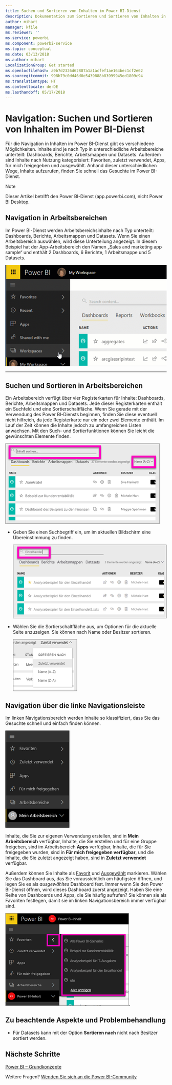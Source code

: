 ```yaml
---
title: Suchen und Sortieren von Inhalten im Power BI-Dienst
description: Dokumentation zum Sortieren und Sortieren von Inhalten in Power BI-Arbeitsbereichen
author: mihart
manager: kfile
ms.reviewer: ''
ms.service: powerbi
ms.component: powerbi-service
ms.topic: conceptual
ms.date: 03/13/2018
ms.author: mihart
LocalizationGroup: Get started
ms.openlocfilehash: a9b7d2326d62887a1a1acfef1ae164bec1cf2e62
ms.sourcegitcommit: 998b79c0dd46d0e5439888b83999945ed1809c94
ms.translationtype: HT
ms.contentlocale: de-DE
ms.lasthandoff: 05/17/2018
---
```

# <a name="navigation-searching-finding-and-sorting-content-in-power-bi-service"></a>Navigation: Suchen und Sortieren von Inhalten im Power BI-Dienst
Für die Navigation in Inhalten im Power BI-Dienst gibt es verschiedene Möglichkeiten. Inhalte sind je nach Typ in unterschiedliche Arbeitsbereiche unterteilt: Dashboards, Berichte, Arbeitsmappen und Datasets.  Außerdem sind Inhalte nach Nutzung kategorisiert: Favoriten, zuletzt verwendet, Apps, für mich freigegeben und ausgewählt. Anhand dieser unterschiedlichen Wege, Inhalte aufzurufen, finden Sie schnell das Gesuchte im Power BI-Dienst.  

>[!NOTE] 
>Dieser Artikel betrifft den Power BI-Dienst (app.powerbi.com), nicht Power BI Desktop.

## <a name="navigation-within-workspaces"></a>Navigation in Arbeitsbereichen

Im Power BI-Dienst werden Arbeitsbereichsinhalte nach Typ unterteilt: Dashboards, Berichte, Arbeitsmappen und Datasets. Wenn Sie einen Arbeitsbereich auswählen, wird diese Unterteilung angezeigt. In diesem Beispiel hat der App-Arbeitsbereich den Namen „Sales and marketing app sample“ und enthält 2 Dashboards, 6 Berichte, 1 Arbeitsmappe und 5 Datasets.

![Video](media/service-navigation-search-filter-sort/workspaces.gif)

________________________________________

## <a name="searching-and-sorting-in-workspaces"></a>Suchen und Sortieren in Arbeitsbereichen
Ein Arbeitsbereich verfügt über vier Registerkarten für Inhalte: Dashboards, Berichte, Arbeitsmappen und Datasets.  Jede dieser Registerkarten enthält ein Suchfeld und eine Sortierschaltfläche.  Wenn Sie gerade mit der Verwendung des Power BI-Diensts beginnen, finden Sie diese eventuell nicht hilfreich, da jede Registerkarte nur ein oder zwei Elemente enthält.  Im Lauf der Zeit können die Inhalte jedoch zu umfangreichen Listen anwachsen.  Mit den Such- und Sortierfunktionen können Sie leicht die gewünschten Elemente finden.

![Registerkarte „Dashboards“](media/service-navigation-search-filter-sort/power-bi-search-sort2.png)

* Geben Sie einen Suchbegriff ein, um im aktuellen Bildschirm eine Übereinstimmung zu finden.
  
   ![Suchbegriff eingeben](media/service-navigation-search-filter-sort/power-bi-search2.png)
* Wählen Sie die Sortierschaltfläche aus, um Optionen für die aktuelle Seite anzuzeigen. Sie können nach Name oder Besitzer sortieren.
  
   ![Menü „Sortieren“](media/service-navigation-search-filter-sort/power-bi-sort-alpha.png)

## <a name="navigation-using-the-left-navbar"></a>Navigation über die linke Navigationsleiste
Im linken Navigationsbereich werden Inhalte so klassifiziert, dass Sie das Gesuchte schnell und einfach finden können.  

![Linker Navigationsbereich](media/service-navigation-search-filter-sort/power-bi-newnav.png)



Inhalte, die Sie zur eigenen Verwendung erstellen, sind in **Mein Arbeitsbereich** verfügbar, Inhalte, die Sie erstellen und für eine Gruppe freigeben, sind im Arbeitsbereich **Apps** verfügbar, Inhalte, die für Sie freigegeben wurden, sind in **Für mich freigegeben verfügbar**, und die Inhalte, die Sie zuletzt angezeigt haben, sind in **Zuletzt verwendet** verfügbar.

Außerdem können Sie Inhalte als [Favorit](service-dashboard-favorite.md) und [Ausgewählt](service-dashboard-featured.md) markieren. Wählen Sie das Dashboard aus, das Sie voraussichtlich am häufigsten öffnen, und legen Sie es als *ausgewähltes* Dashboard fest. Immer wenn Sie den Power BI-Dienst öffnen, wird dieses Dashboard zuerst angezeigt. Haben Sie eine Reihe von Dashboards und Apps, die Sie häufig aufrufen? Sie können sie als Favoriten festlegen, damit sie im linken Navigationsbereich immer verfügbar sind.

![Flyout „Favoriten“](media/service-navigation-search-filter-sort/power-bi-favorite-flyout.png).


## <a name="considerations-and-troubleshooting"></a>Zu beachtende Aspekte und Problembehandlung
* Für Datasets kann mit der Option **Sortieren nach** nicht nach Besitzer sortiert werden.

## <a name="next-steps"></a>Nächste Schritte
[Power BI – Grundkonzepte](service-basic-concepts.md)

Weitere Fragen? [Wenden Sie sich an die Power BI-Community](http://community.powerbi.com/)